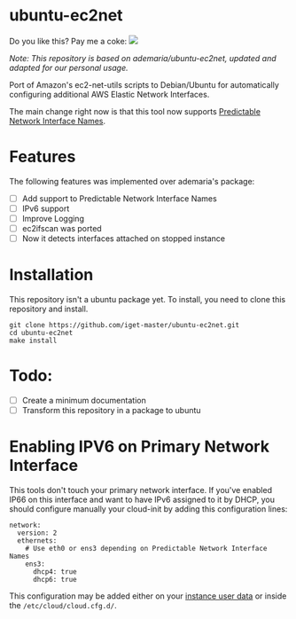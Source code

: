 # ubuntu-ec2net

Do you like this? Pay me a coke: <a href="https://www.paypal.com/cgi-bin/webscr?cmd=_s-xclick&hosted_button_id=PG6CGJ9TQPSFL"><img src="https://www.paypalobjects.com/en_US/i/btn/btn_donate_LG.gif"></a>

*Note: This repository is based on ademaria/ubuntu-ec2net, updated and adapted for our personal usage.*

Port of Amazon's ec2-net-utils scripts to Debian/Ubuntu for automatically
configuring additional AWS Elastic Network Interfaces.

The main change right now is that this tool now supports [Predictable Network Interface Names](https://www.freedesktop.org/wiki/Software/systemd/PredictableNetworkInterfaceNames/).

# Features

The following features was implemented over ademaria's package:

- [ ] Add support to Predictable Network Interface Names
- [ ] IPv6 support
- [ ] Improve Logging
- [ ] ec2ifscan was ported
- [ ] Now it detects interfaces attached on stopped instance

# Installation

This repository isn't a ubuntu package yet. To install, you need to clone this repository and install.

    git clone https://github.com/iget-master/ubuntu-ec2net.git
    cd ubuntu-ec2net
    make install

# Todo:

- [ ] Create a minimum documentation
- [ ] Transform this repository in a package to ubuntu

# Enabling IPV6 on Primary Network Interface

This tools don't touch your primary network interface.
If you've enabled IP66 on this interface and want to have IPv6 assigned
to it by DHCP, you should configure manually your cloud-init by adding
this configuration lines:

    network:
      version: 2
      ethernets:
        # Use eth0 or ens3 depending on Predictable Network Interface Names
        ens3:
          dhcp4: true
          dhcp6: true
          
This configuration may be added either on your [instance user data](http://docs.aws.amazon.com/AWSEC2/latest/UserGuide/user-data.html#user-data-cloud-init) or inside the `/etc/cloud/cloud.cfg.d/`. 

